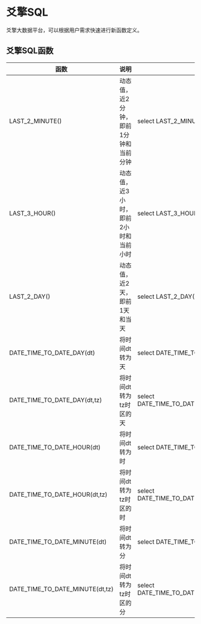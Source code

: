 # 爻擎SQL
爻擎大数据平台，可以根据用户需求快速进行新函数定义。
 
 
## 爻擎SQL函数

|函数			|说明				|样例语法				|样例结果			|
|--				|--					|--						|--					|
|LAST_2_MINUTE()|动态值，近2分钟，即前1分钟和当前分钟	|select LAST_2_MINUTE()	|2025-06-06 14:35:00|
|LAST_3_HOUR()|动态值，近3小时，即前2小时和当前小时	|select LAST_3_HOUR()	|2025-06-06 12:00:00|
|LAST_2_DAY()|动态值，近2天，即前1天和当天	|select LAST_2_DAY()	|2025-06-05 00:00:00|
|DATE_TIME_TO_DATE_DAY(dt)     |将时间dt转为天|select DATE_TIME_TO_DATE_DAY(data_time)|2025-06-06|
|DATE_TIME_TO_DATE_DAY(dt,tz)     |将时间dt转为tz时区的天|select DATE_TIME_TO_DATE_DAY(data_time,'+0800')|2025-06-06|
|DATE_TIME_TO_DATE_HOUR(dt)    |将时间dt转为时|select DATE_TIME_TO_DATE_HOUR(data_time)|2025-06-06 14|
|DATE_TIME_TO_DATE_HOUR(dt,tz)    |将时间dt转为tz时区的时|select DATE_TIME_TO_DATE_HOUR(data_time,'+0800')|2025-06-06 14|
|DATE_TIME_TO_DATE_MINUTE(dt)  |将时间dt转为分|select DATE_TIME_TO_DATE_MINUTE(data_time)|2025-06-06 14:35|
|DATE_TIME_TO_DATE_MINUTE(dt,tz)  |将时间dt转为tz时区的分|select DATE_TIME_TO_DATE_MINUTE(data_time,'+0800')|2025-06-06 14:35|

